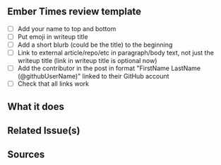 <!--- Make sure to add a descriptive title in the field above! E.g. "Fixes the header title color on the homepage"  -->

## Ember Times review template

- [ ] Add your name to top and bottom
- [ ] Put emoji in writeup title
- [ ] Add a short blurb (could be the title) to the beginning
- [ ] Link to external article/repo/etc in paragraph/body text, not just the writeup title (link in writeup title is optional now)
- [ ] Add the contributor in the post in format "FirstName LastName (@githubUserName)" linked to their GitHub account
- [ ] Check that all links work

## What it does
<!--- Tell us what this fix does in a few sentences. E.g. "This updates the header title's font color to Ember Orange." -->

## Related Issue(s)
<!--- Please provide the issue(s) to which this pull request relates to or which issue it closes. E.g. "Closes #1234" -->

## Sources
<!-- Optional. If applicable be sure to add any screenshots or screen recordings of your work for your reviewers here -->
